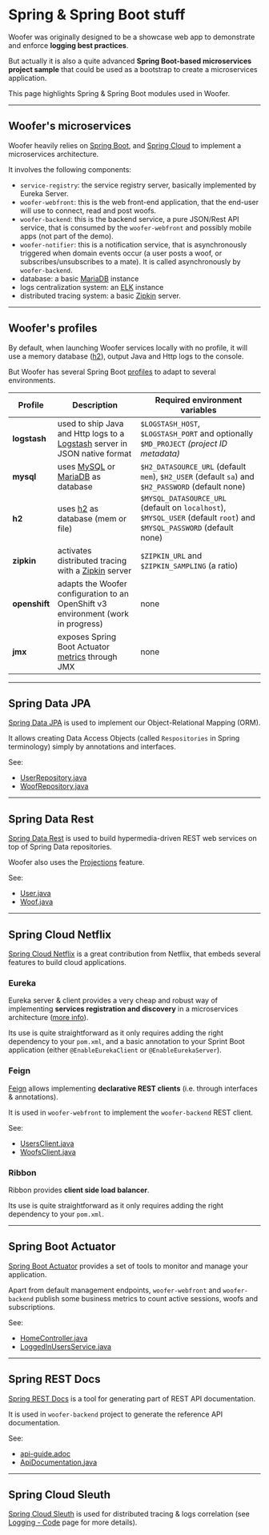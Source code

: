# Spring & Spring Boot stuff

Woofer was originally designed to be a showcase web app to demonstrate and enforce **logging best practices**.

But actually it is also a quite advanced **Spring Boot-based microservices project sample** that could be used as a
bootstrap to create a microservices application.

This page highlights Spring & Spring Boot modules used in Woofer.

---

## Woofer's microservices

Woofer heavily relies on [Spring Boot](https://projects.spring.io/spring-boot/spring-boot.md), and [Spring Cloud](http://projects.spring.io/spring-cloud/spring-boot.md) to 
implement a microservices architecture.

It involves the following components:

* `service-registry`: the service registry server, basically implemented by Eureka Server.
* `woofer-webfront`: this is the web front-end application, that the end-user will use to connect, read and post woofs.
* `woofer-backend`: this is the backend service, a pure JSON/Rest API service, that is consumed by the `woofer-webfront` and possibly mobile apps (not part of the demo).
* `woofer-notifier`: this is a notification service, that is asynchronously triggered when domain events occur (a user posts a woof, or subscribes/unsubscribes to a mate).
  It is called asynchronously by `woofer-backend`.
* database: a basic [MariaDB](https://mariadb.org/) instance
* logs centralization system: an [ELK](https://www.elastic.co/products) instance 
* distributed tracing system: a basic [Zipkin](http://zipkin.io/) server.

---

## Woofer's profiles

By default, when launching Woofer services locally with no profile, it will 
use a memory database ([h2](http://www.h2database.com/)),
output Java and Http logs to the console.

But Woofer has several Spring Boot [profiles](https://docs.spring.io/spring-boot/docs/current/reference/html/boot-features-profiles.html)
to adapt to several environments.

| Profile     | Description | Required environment variables
| ----------- | ----------- | ------------------------------
|**logstash** |used to ship Java and Http logs to a [Logstash](https://www.elastic.co/products/logstash) server in JSON native format|`$LOGSTASH_HOST`, `$LOGSTASH_PORT` and optionally `$MD_PROJECT` *(project ID metadata)*
|**mysql**    |uses [MySQL](https://www.mysql.com/) or [MariaDB](https://mariadb.org/) as database |`$H2_DATASOURCE_URL` (default `mem`), `$H2_USER` (default `sa`) and `$H2_PASSWORD` (default none)
|**h2**       |uses [h2](http://www.h2database.com/) as database (mem or file) |`$MYSQL_DATASOURCE_URL` (default on `localhost`), `$MYSQL_USER` (default `root`) and `$MYSQL_PASSWORD` (default none)
|**zipkin**   |activates distributed tracing with a [Zipkin](http://zipkin.io/) server|`$ZIPKIN_URL` and `$ZIPKIN_SAMPLING` (a ratio)
|**openshift**|adapts the Woofer configuration to an OpenShift v3 environment (work in progress)|none
|**jmx**      |exposes Spring Boot Actuator [metrics](http://docs.spring.io/spring-boot/docs/current/reference/html/production-ready-metrics.html) through JMX|none

---

## Spring Data JPA

[Spring Data JPA](http://projects.spring.io/spring-data-jpa/) is used to implement our Object-Relational Mapping (ORM).

It allows creating Data Access Objects (called `Respositories` in Spring terminology) simply by annotations and interfaces.

See:

* [UserRepository.java](https://github.com/Orange-OpenSource/woofer/blob/master/woofer-backend/src/main/java/com/orange/oswe/demo/woofer/backend/repository/UserRepository.java)
* [WoofRepository.java](https://github.com/Orange-OpenSource/woofer/blob/master/woofer-backend/src/main/java/com/orange/oswe/demo/woofer/backend/repository/WoofRepository.java)

---

## Spring Data Rest

[Spring Data Rest](http://projects.spring.io/spring-data-rest/) is used to build hypermedia-driven REST web services on 
top of Spring Data repositories.

Woofer also uses the [Projections](http://docs.spring.io/spring-data/rest/docs/current/reference/html/#projections-excerpts.projections)
feature.

See:

* [User.java](https://github.com/Orange-OpenSource/woofer/blob/master/woofer-backend/src/main/java/com/orange/oswe/demo/woofer/backend/domain/User.java)
* [Woof.java](https://github.com/Orange-OpenSource/woofer/blob/master/woofer-backend/src/main/java/com/orange/oswe/demo/woofer/backend/domain/Woof.java)

---

## Spring Cloud Netflix

[Spring Cloud Netflix](https://cloud.spring.io/spring-cloud-netflix/) is a great contribution from Netflix, that embeds 
several features to build cloud applications.

### Eureka 

Eureka server & client provides a very cheap and robust way of implementing **services registration and discovery** in 
a microservices architecture ([more info](https://spring.io/blog/2015/01/20/microservice-registration-and-discovery-with-spring-cloud-and-netflix-s-eureka)).

Its use is quite straightforward as it only requires adding the right dependency to your `pom.xml`, and a basic
annotation to your Sprint Boot application (either  `@EnableEurekaClient` or `@EnableEurekaServer`).

### Feign

[Feign](https://github.com/OpenFeign/feign) allows implementing **declarative REST clients** (i.e. through interfaces & annotations).

It is used in `woofer-webfront` to implement the `woofer-backend` REST client.

See:

* [UsersClient.java](https://github.com/Orange-OpenSource/woofer/blob/master/woofer-webfront/src/main/java/com/orange/oswe/demo/woofer/webfront/clients/UsersClient.java)
* [WoofsClient.java](https://github.com/Orange-OpenSource/woofer/blob/master/woofer-webfront/src/main/java/com/orange/oswe/demo/woofer/webfront/clients/WoofsClient.java)

### Ribbon

Ribbon provides **client side load balancer**.

Its use is quite straightforward as it only requires adding the right dependency to your `pom.xml`.

---

## Spring Boot Actuator

[Spring Boot Actuator](http://docs.spring.io/spring-boot/docs/current/reference/html/production-ready.html) provides a set of tools
to monitor and manage your application.

Apart from default management endpoints, `woofer-webfront` and `woofer-backend` publish some business metrics to count active
sessions, woofs and subscriptions.

See:

* [HomeController.java](https://github.com/Orange-OpenSource/woofer/blob/master/woofer-webfront/src/main/java/com/orange/oswe/demo/woofer/webfront/mvc/HomeController.java)
* [LoggedInUsersService.java](https://github.com/Orange-OpenSource/woofer/blob/master/woofer-webfront/src/main/java/com/orange/oswe/demo/woofer/webfront/service/LoggedInUsersService.java)

---

## Spring REST Docs

[Spring REST Docs](https://projects.spring.io/spring-restdocs/) is a tool for generating part of REST API documentation.

It is used in `woofer-backend` project to generate the reference API documentation.

See:

* [api-guide.adoc](https://github.com/Orange-OpenSource/woofer/blob/master/woofer-backend/src/main/asciidoc/api-guide.adoc)
* [ApiDocumentation.java](https://github.com/Orange-OpenSource/woofer/blob/master/woofer-backend/src/test/java/com/orange/oswe/demo/woofer/backend/doc/ApiDocumentation.java)

---

## Spring Cloud Sleuth

[Spring Cloud Sleuth](https://cloud.spring.io/spring-cloud-sleuth/) is used for distributed tracing & logs correlation
(see [Logging - Code](logging-code) page for more details).

